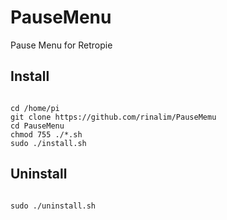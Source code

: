 # PauseMenu
Pause Menu for Retropie

## Install
<pre><code>
cd /home/pi
git clone https://github.com/rinalim/PauseMemu
cd PauseMenu
chmod 755 ./*.sh
sudo ./install.sh
</code></pre>

## Uninstall
<pre><code>
sudo ./uninstall.sh
</code></pre>
